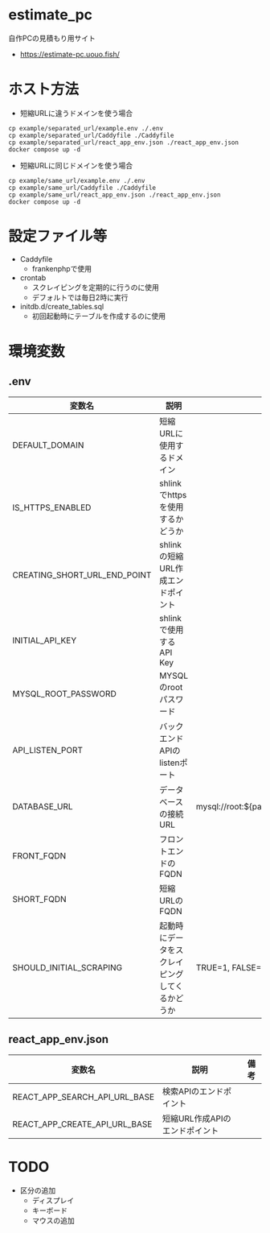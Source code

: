 # estimate_pc
自作PCの見積もり用サイト

- https://estimate-pc.uouo.fish/

# ホスト方法
- 短縮URLに違うドメインを使う場合
```
cp example/separated_url/example.env ./.env
cp example/separated_url/Caddyfile ./Caddyfile
cp example/separated_url/react_app_env.json ./react_app_env.json
docker compose up -d
```
- 短縮URLに同じドメインを使う場合
```
cp example/same_url/example.env ./.env
cp example/same_url/Caddyfile ./Caddyfile
cp example/same_url/react_app_env.json ./react_app_env.json
docker compose up -d
```

# 設定ファイル等
- Caddyfile
  - frankenphpで使用
- crontab
  - スクレイピングを定期的に行うのに使用
  - デフォルトでは毎日2時に実行
- initdb.d/create_tables.sql
  - 初回起動時にテーブルを作成するのに使用

# 環境変数
## .env
| 変数名                       | 説明                                           | 備考                                         |
| ---------------------------- | ---------------------------------------------- | -------------------------------------------- |
| DEFAULT_DOMAIN               | 短縮URLに使用するドメイン                      |                                              |
| IS_HTTPS_ENABLED             | shlinkでhttpsを使用するかどうか                |                                              |
| CREATING_SHORT_URL_END_POINT | shlinkの短縮URL作成エンドポイント              |                                              |
| INITIAL_API_KEY              | shlinkで使用するAPI Key                        |                                              |
| MYSQL_ROOT_PASSWORD          | MYSQLのrootパスワード                          |                                              |
| API_LISTEN_PORT              | バックエンドAPIのlistenポート                  |                                              |
| DATABASE_URL                 | データベースの接続URL                          | mysql://root:${password}@db:3306/estimate_pc |
| FRONT_FQDN                   | フロントエンドのFQDN                           |                                              |
| SHORT_FQDN                   | 短縮URLのFQDN                                  |                                              |
| SHOULD_INITIAL_SCRAPING      | 起動時にデータをスクレイピングしてくるかどうか | TRUE=1, FALSE=0                              |

## react_app_env.json
| 変数名                        | 説明                           | 備考 |
| ----------------------------- | ------------------------------ | ---- |
| REACT_APP_SEARCH_API_URL_BASE | 検索APIのエンドポイント        |      |
| REACT_APP_CREATE_API_URL_BASE | 短縮URL作成APIのエンドポイント |      |

# TODO
- 区分の追加
  - ディスプレイ
  - キーボード
  - マウスの追加
